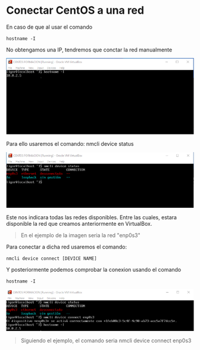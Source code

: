 # Conectar CentOS a una red

En caso de que al usar el comando

    hostname -I

No obtengamos una IP, tendremos que conctar la red manualmente

![](img/nw08.png)

Para ello usaremos el comando:
    nmcli device status

![](img/centosnw.png)

Este nos indicara todas las redes disponibles. Entre las cuales, estara disponible la red que creamos anteriormente en VirtualBox.

> En el ejemplo de la imagen seria la red "enp0s3"

Para conectar a dicha red usaremos el comando:

    nmcli device connect [DEVICE NAME]

Y posteriormente podemos comprobar la conexion usando el comando

    hostname -I

![](img/centosnw2.png)

> Siguiendo el ejemplo, el comando seria nmcli device connect enp0s3
